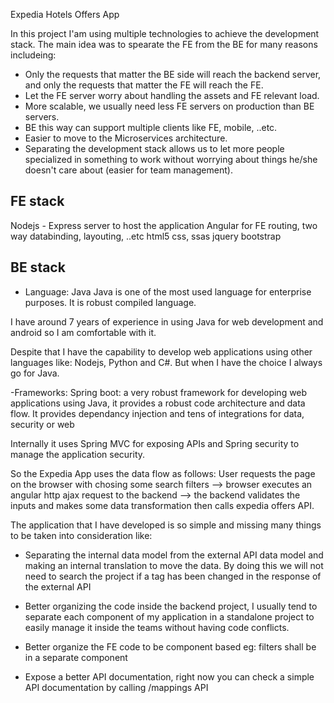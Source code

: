 Expedia Hotels Offers App

In this project I'am using multiple technologies to achieve the development stack. The main idea was to spearate the FE from the BE for many reasons includeing:
* Only the requests that matter the BE side will reach the backend server, and only the requests that matter the FE will reach the FE.
* Let the FE server worry about handling the assets and FE relevant load.
* More scalable, we usually need less FE servers on production than BE servers.
* BE this way can support multiple clients like FE, mobile, ..etc.
* Easier to move to the Microservices architecture.
* Separating the development stack allows us to let more people specialized in something to work without worrying about things he/she doesn't care about (easier for team management).


## FE stack
Nodejs - Express server to host the application
Angular for FE routing, two way databinding, layouting, ..etc
html5
css, ssas
jquery
bootstrap


## BE stack
- Language: Java
Java is one of the most used language for enterprise purposes. It is robust compiled language.

I have around 7 years of experience in using Java for web development and android so I am comfortable with it.

Despite that I have the capability to develop web applications using other languages like: Nodejs, Python and C#.
But when I have the choice I always go for Java.

-Frameworks:
Spring boot: a very robust framework for developing web applications using Java, it provides a robust code architecture and data flow.
It provides dependancy injection and tens of integrations for data, security or web

Internally it uses Spring MVC for exposing APIs and Spring security to manage the application security.


So the Expedia App uses the data flow as follows:
User requests the page on the browser with chosing some search filters
--> browser executes an angular http ajax request to the backend
--> the backend validates the inputs and makes some data transformation then calls expedia offers API.

The application that I have developed is so simple and missing many things to be taken into consideration like:

* Separating the internal data model from the external API data model and making an internal translation to move the data.
By doing this we will not need to search the project if a tag has been changed in the response of the external API

* Better organizing the code inside the backend project,
I usually tend to separate each component of my application in a standalone project to easily manage it inside the teams without having code conflicts.

* Better organize the FE code to be component based eg: filters shall be in a separate component

* Expose a better API documentation, right now you can check a simple API documentation by calling /mappings API



